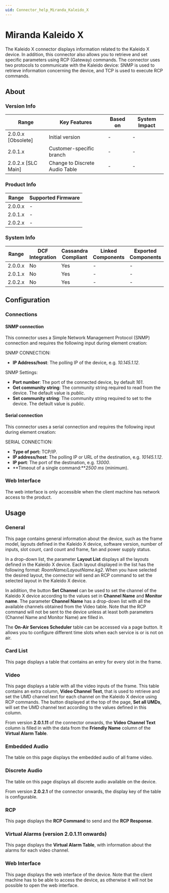```yaml
---
uid: Connector_help_Miranda_Kaleido_X
---
```


# Miranda Kaleido X

The Kaleido X connector displays information related to the Kaleido X device. In addition, this connector also allows you to retrieve and set specific parameters using RCP (Gateway) commands. The connector uses two protocols to communicate with the Kaleido device: SNMP is used to retrieve information concerning the device, and TCP is used to execute RCP commands.

## About

### Version Info

| **Range**            | **Key Features**               | **Based on** | **System Impact** |
|----------------------|--------------------------------|--------------|-------------------|
| 2.0.0.x \[Obsolete\] | Initial version                | \-           | \-                |
| 2.0.1.x              | Customer-specific branch       | \-           | \-                |
| 2.0.2.x \[SLC Main\] | Change to Discrete Audio Table | \-           | \-                |

### Product Info

| Range     | Supported Firmware     |
|-----------|------------------------|
| 2.0.0.x   | \-                     |
| 2.0.1.x   | \-                     |
| 2.0.2.x   | \-                     |

### System Info

| Range     | DCF Integration     | Cassandra Compliant     | Linked Components     | Exported Components     |
|-----------|---------------------|-------------------------|-----------------------|-------------------------|
| 2.0.0.x   | No                  | Yes                     | \-                    | \-                      |
| 2.0.1.x   | No                  | Yes                     | \-                    | \-                      |
| 2.0.2.x   | No                  | Yes                     | \-                    | \-                      |

## Configuration

### Connections

#### SNMP connection

This connector uses a Simple Network Management Protocol (SNMP) connection and requires the following input during element creation:

SNMP CONNECTION:

- **IP Address/host**: The polling IP of the device, e.g. *10.145.1.12*.

SNMP Settings:

- **Port number**: The port of the connected device, by default *161*.
- **Get community string**: The community string required to read from the device. The default value is *public*.
- **Set community string**: The community string required to set to the device. The default value is *public*.

#### Serial connection

This connector uses a serial connection and requires the following input during element creation:

SERIAL CONNECTION:

- **Type of port:** TCP/IP.
- **IP address/host**: The polling IP or URL of the destination, e.g. *10145.1.12*.
- **IP port**: The port of the destination, e.g. *13000*.
- **Timeout of a single command:***2500 ms* (minimum).

### Web Interface

The web interface is only accessible when the client machine has network access to the product.

## Usage

### General

This page contains general information about the device, such as the frame model, layouts defined in the Kaleido X device, software version, number of inputs, slot count, card count and frame, fan and power supply status.

In a drop-down list, the parameter **Layout List** displays all the layouts defined in the Kaleido X device. Each layout displayed in the list has the following format: *RoomName/LayoutName.kg2*. When you have selected the desired layout, the connector will send an RCP command to set the selected layout in the Kaleido X device.

In addition, the button **Set Channel** can be used to set the channel of the Kaleido X device according to the values set in **Channel Name** and **Monitor name**. The parameter **Channel Name** has a drop-down list with all the available channels obtained from the Video table. Note that the RCP command will not be sent to the device unless at least both parameters (Channel Name and Monitor Name) are filled in.

The **On-Air Services Scheduler** table can be accessed via a page button. It allows you to configure different time slots when each service is or is not on air.

### Card List

This page displays a table that contains an entry for every slot in the frame.

### Video

This page displays a table with all the video inputs of the frame. This table contains an extra column, **Video Channel Text**, that is used to retrieve and set the UMD channel text for each channel on the Kaleido X device using RCP commands. The button displayed at the top of the page, **Set all UMDs**, will set the UMD channel text according to the values defined in this column.

From version **2.0.1.11** of the connector onwards, the **Video Channel Text** column is filled in with the data from the **Friendly Name** column of the **Virtual Alarm Table**.

### Embedded Audio

The table on this page displays the embedded audio of all frame video.

### Discrete Audio

The table on this page displays all discrete audio available on the device.

From version **2.0.2.1** of the connector onwards, the display key of the table is configurable.

### RCP

This page displays the **RCP Command** to send and the **RCP Response**.

### Virtual Alarms (version 2.0.1.11 onwards)

This page displays the **Virtual Alarm Table**, with information about the alarms for each video channel.

### Web Interface

This page displays the web interface of the device. Note that the client machine has to be able to access the device, as otherwise it will not be possible to open the web interface.
